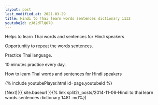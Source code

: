 ```yaml
---
layout: post
last_modified_at: 2021-03-29
title: Hindi to Thai learn words sentences dictionary 1132 
youtubeId: zJd2dTlQO70
---
```

 
 
Helps to learn Thai words and sentences for Hindi speakers.

Opportunitiy to repeat the words sentences. 

Practice Thai language. 
 
10 minutes practice every day. 
 
How to learn Thai words and sentences for Hindi speakers 
 
{% include youtubePlayer.html id=page.youtubeId %}
 
 
[Next]({{ site.baseurl }}{% link  split2/_posts/2014-11-06-Hindi to thai learn words sentences dictionary 1481 .md%})
 
